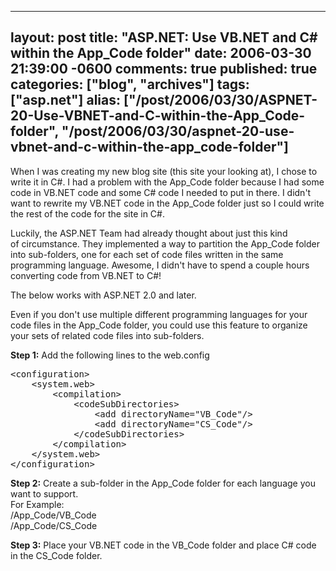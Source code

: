   ---
  layout: post
  title: "ASP.NET: Use VB.NET and C# within the App_Code folder"
  date: 2006-03-30 21:39:00 -0600
  comments: true
  published: true
  categories: ["blog", "archives"]
  tags: ["asp.net"]
  alias: ["/post/2006/03/30/ASPNET-20-Use-VBNET-and-C-within-the-App_Code-folder", "/post/2006/03/30/aspnet-20-use-vbnet-and-c-within-the-app_code-folder"]
  ---
<!-- more -->
<p>When I was creating my new blog site (this site your looking at), I chose to write it in C#. I had a problem with the App_Code folder because I had some code in VB.NET code and some C# code I needed to put in there. I didn't want to rewrite my VB.NET code in the App_Code folder just so I could write the rest of the code for the site in C#.</p>
<p>Luckily, the ASP.NET Team had already thought about just this kind of&nbsp;circumstance. They implemented a way to partition the App_Code folder into sub-folders, one for each set of code files written in the same programming language. Awesome, I didn't have to spend a couple hours converting code from VB.NET to C#!</p>
<p>The below works with ASP.NET 2.0 and later.</p>
<p>Even if you don't use multiple different programming languages for your code files in the App_Code folder, you could use this feature to organize your sets of related code files into sub-folders.</p>
<p><strong>Step 1:</strong> Add the following lines to the web.config</p>
<pre class="brush: xml; first-line: 1; tab-size: 4; toolbar: false; ">&lt;configuration&gt;
    &lt;system.web&gt;
        &lt;compilation&gt;
            &lt;codeSubDirectories&gt;
                &lt;add directoryName="VB_Code"/&gt;
                &lt;add directoryName="CS_Code"/&gt;
            &lt;/codeSubDirectories&gt;
        &lt;/compilation&gt;
    &lt;/system.web&gt;
&lt;/configuration&gt;</pre>
<p><strong>Step 2:</strong> Create a sub-folder in the App_Code folder for each language you want to support.<br /> For Example:<br /> /App_Code/VB_Code<br /> /App_Code/CS_Code</p>
<p><strong>Step 3:</strong> Place your VB.NET code in the VB_Code folder and place C# code in the CS_Code folder.</p>
